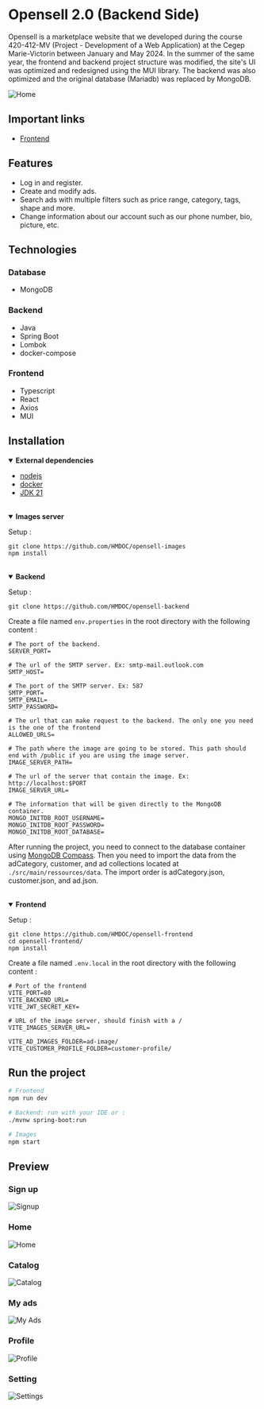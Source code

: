 # Opensell 2.0 (Backend Side)

Opensell is a marketplace website that we developed during the course 420-412-MV (Project - Development of a Web Application) at the Cegep Marie-Victorin between January and May 2024. In the summer of the same year, the frontend and backend project structure was modified, the site's UI was optimized and redesigned using the MUI library. The backend was also optimized and the original database (Mariadb) was replaced by MongoDB.

<!-- Need to put some icon that give info -->
![Home ](https://raw.githubusercontent.com/HMDOC/readme-src/refs/heads/main/markdown-images/cover.png)

## Important links

- [Frontend](https://github.com/HMDOC/opensell-frontend)

## Features

- Log in and register.
- Create and modify ads.
- Search ads with multiple filters such as price range, category, tags, shape and more.
- Change information about our account such as our phone number, bio, picture, etc.

## Technologies

### Database

- MongoDB

### Backend

- Java
- Spring Boot
- Lombok
- docker-compose

### Frontend

- Typescript
- React
- Axios
- MUI

## Installation
<!-- Dependencies -->
<details open><summary><b>External dependencies</b></summary>

- [nodejs](https://nodejs.org/en/download/prebuilt-installer)
- [docker](https://www.docker.com/get-started/)
- [JDK 21](https://www.oracle.com/ca-en/java/technologies/downloads/#java21)

</details>
<br />

<!-- Images section -->
<details open><summary><b>Images server</b></summary>

Setup :
```shell
git clone https://github.com/HMDOC/opensell-images
npm install
```

</details>
<br />

<!-- Backend section -->
<details open><summary><b>Backend</b></summary>

Setup :
```
git clone https://github.com/HMDOC/opensell-backend
```

Create a file named `env.properties` in the root directory with the following content :
```properties
# The port of the backend.
SERVER_PORT=

# The url of the SMTP server. Ex: smtp-mail.outlook.com
SMTP_HOST=

# The port of the SMTP server. Ex: 587
SMTP_PORT=
SMTP_EMAIL=
SMTP_PASSWORD=

# The url that can make request to the backend. The only one you need is the one of the frontend
ALLOWED_URLS=

# The path where the image are going to be stored. This path should end with /public if you are using the image server.
IMAGE_SERVER_PATH=

# The url of the server that contain the image. Ex: http://localhost:$PORT
IMAGE_SERVER_URL=

# The information that will be given directly to the MongoDB container.
MONGO_INITDB_ROOT_USERNAME=
MONGO_INITDB_ROOT_PASSWORD=
MONGO_INITDB_ROOT_DATABASE=
```

After running the project, you need to connect to the database container using [MongoDB Compass](https://www.mongodb.com/try/download/compass). Then you need to import the data from the adCategory, customer, and ad collections located at `./src/main/ressources/data`. The import order is adCategory.json, customer.json, and ad.json.
</details>
<br />

<!-- Frontend section -->
<details open><summary><b>Frontend</b></summary>

Setup :
```
git clone https://github.com/HMDOC/opensell-frontend
cd opensell-frontend/
npm install
```

Create a file named `.env.local` in the root directory with the following content :
```properties
# Port of the frontend
VITE_PORT=80
VITE_BACKEND_URL=
VITE_JWT_SECRET_KEY=

# URL of the image server, should finish with a /
VITE_IMAGES_SERVER_URL=

VITE_AD_IMAGES_FOLDER=ad-image/
VITE_CUSTOMER_PROFILE_FOLDER=customer-profile/
```
</details>

## Run the project

```sh
# Frontend
npm run dev

# Backend: run with your IDE or :
./mvnw spring-boot:run

# Images
npm start
```

## Preview

### Sign up

![Signup](https://raw.githubusercontent.com/HMDOC/readme-src/refs/heads/main/markdown-images/signup.png)

### Home

![Home](https://raw.githubusercontent.com/HMDOC/readme-src/refs/heads/main/markdown-images/home.png)

### Catalog

![Catalog](https://raw.githubusercontent.com/HMDOC/readme-src/refs/heads/main/markdown-images/catalog.png)

### My ads

![My Ads](https://raw.githubusercontent.com/HMDOC/readme-src/refs/heads/main/markdown-images/my-ads.png)

### Profile

![Profile](https://raw.githubusercontent.com/HMDOC/readme-src/refs/heads/main/markdown-images/profile.png)

### Setting

![Settings](https://raw.githubusercontent.com/HMDOC/readme-src/refs/heads/main/markdown-images/settings.png)
